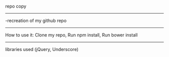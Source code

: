repo copy
_________________________
-recreation of my github repo
_________________________
How to use it:
  Clone my repo,
  Run npm install,
  Run bower install
  __________________________
libraries used (jQuery, Underscore)

